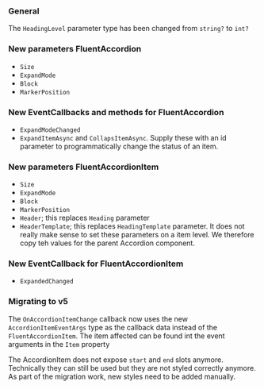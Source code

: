 ### General
The `HeadingLevel` parameter type has been changed from `string?` to `int?`

### New parameters FluentAccordion
- `Size`
- `ExpandMode`
- `Block`
- `MarkerPosition`

### New EventCallbacks and methods for FluentAccordion
- `ExpandModeChanged`
- `ExpandItemAsync` and `CollapsItemAsync`. Supply these with an id parameter to programmatically change the status of an item.


### New parameters FluentAccordionItem
- `Size`
- `ExpandMode`
- `Block`
- `MarkerPosition`
- `Header`; this replaces `Heading` parameter
- `HeaderTemplate`; this replaces `HeadingTemplate` parameter.
It does not really make sense to set these parameters on a item level. We therefore copy teh values for the parent Accordion component.

### New EventCallback for FluentAccordionItem
- `ExpandedChanged`


### Migrating to v5
The `OnAccordionItemChange` callback now uses the new `AccordionItemEventArgs` type as the callback data
instead of the `FluentAccordionItem`. The item affected can be found int the event arguments in the `Item` property

The AccordionItem does not expose `start` and `end` slots anymore. Technically they can still be used but they are not styled correctly anymore. As part of the migration work, new styles need to be added manually.
